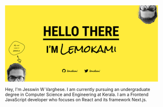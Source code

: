 [![Banner of lemokami](header.svg)](https://github.com/lemokami/)

<p>
Hey, I'm Jesswin W Varghese. I am currently pursuing an undergraduate degree in Computer Science and Engineering at Kerala. I am a Frontend JavaScript developer who focuses on React and its framework Next.js.
</p>
